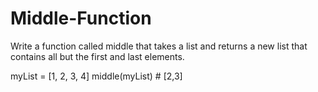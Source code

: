 # Middle-Function
Write a function called middle that takes a list and returns a new list that contains all but the first and last elements.

myList = [1, 2, 3, 4]
middle(myList)  # [2,3]
